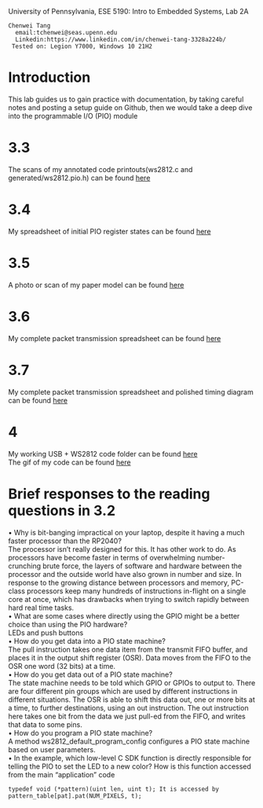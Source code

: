 University of Pennsylvania, ESE 5190: Intro to Embedded Systems, Lab 2A

```
Chenwei Tang
  email:tchenwei@seas.upenn.edu
  Linkedin:https://www.linkedin.com/in/chenwei-tang-3328a224b/
 Tested on: Legion Y7000, Windows 10 21H2
```
# Introduction
This lab guides us to gain practice with documentation, by taking careful notes and posting a setup guide on Github, then we would take a deep dive into the programmable I/O (PIO) module
# 3.3
The scans of my annotated code printouts(ws2812.c and generated/ws2812.pio.h) can be found [here](https://github.com/Chenwei-Tang/ese5190-2022-lab2-into-the-void-star/blob/main/Part3/3.3.pdf)
# 3.4
My spreadsheet of initial PIO register states can be found [here](https://github.com/Chenwei-Tang/ese5190-2022-lab2-into-the-void-star/blob/main/Part3/3.4.xlsx)
# 3.5
A photo or scan of my paper model can be found [here](https://github.com/Chenwei-Tang/ese5190-2022-lab2-into-the-void-star/blob/main/Part3/3.5.pdf)
# 3.6
My complete packet transmission spreadsheet can be found [here](https://github.com/Chenwei-Tang/ese5190-2022-lab2-into-the-void-star/blob/main/Part3/3.6.xlsx)
# 3.7
My complete packet transmission spreadsheet and polished timing diagram can be found [here](https://github.com/Chenwei-Tang/ese5190-2022-lab2-into-the-void-star/blob/main/Part3/3.6%263.7.png)
# 4
My working USB + WS2812 code folder can be found [here](https://github.com/Chenwei-Tang/ese5190-2022-lab2-into-the-void-star/tree/main/Part4/pico-project)<br>
The gif of my code can be found [here](https://github.com/Chenwei-Tang/ese5190-2022-lab2-into-the-void-star/blob/main/Part4/part4.gif)
# Brief responses to the reading questions in 3.2
• Why is bit-banging impractical on your laptop, despite it having a much faster processor than the RP2040?<br>
The processor isn’t really designed for this. It has other work to do. As processors have become faster in terms of overwhelming number-crunching brute force, the layers of software and hardware between the processor and the outside world have also grown in number and size. In response to the growing distance between processors and memory, PC-class processors keep many hundreds of instructions in-flight on a single core at once, which has drawbacks when trying to switch rapidly between hard real time tasks.<br>
• What are some cases where directly using the GPIO might be a better choice than using the PIO hardware?<br>
LEDs and push buttons<br>
• How do you get data into a PIO state machine?<br>
The pull instruction takes one data item from the transmit FIFO buffer, and places it in the output shift register (OSR). Data moves from the FIFO to the OSR one word (32 bits) at a time. <br>
• How do you get data out of a PIO state machine?<br>
The state machine needs to be told which GPIO or GPIOs to output to. There are four different pin groups which are used by different instructions in different situations. The OSR is able to shift this data out, one or more bits at a time, to further destinations, using an out instruction. The out instruction here takes one bit from the data we just pull-ed from the FIFO, and writes that data to some pins.<br>
• How do you program a PIO state machine?<br>
A method ws2812_default_program_config configures a PIO state machine based on user parameters.<br>
• In the example, which low-level C SDK function is directly responsible for telling the PIO to set the LED to a new color? How is this function accessed from the main “application” code
```
typedef void (*pattern)(uint len, uint t); It is accessed by pattern_table[pat].pat(NUM_PIXELS, t);
```
